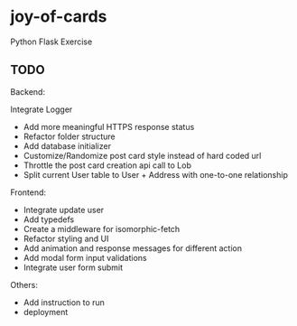 # joy-of-cards

Python Flask Exercise

## TODO

Backend:

Integrate Logger

- Add more meaningful HTTPS response status
- Refactor folder structure
- Add database initializer
- Customize/Randomize post card style instead of hard coded url
- Throttle the post card creation api call to Lob
- Split current User table to User + Address with one-to-one relationship

Frontend:

- Integrate update user
- Add typedefs
- Create a middleware for isomorphic-fetch
- Refactor styling and UI
- Add animation and response messages for different action
- Add modal form input validations
- Integrate user form submit

Others:

- Add instruction to run 
- deployment